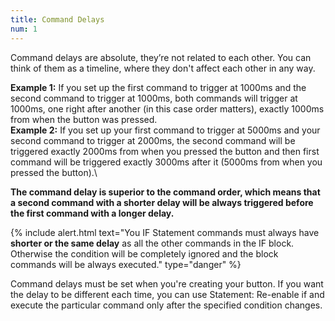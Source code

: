 ```yaml
---
title: Command Delays
num: 1
---
```


Command delays are absolute, they’re not related to each other. You can think of them as a timeline, where they don't affect each other in any way.

**Example 1:** If you set up the first command to trigger at 1000ms and the second command to trigger at 1000ms, both commands will trigger at 1000ms, one right after another (in this case order matters), exactly 1000ms from when the button was pressed.\
**Example 2:** If you set up your first command to trigger at 5000ms and your second command to trigger at 2000ms, the second command will be triggered exactly 2000ms from when you pressed the button and then first command will be triggered exactly 3000ms after it (5000ms from when you pressed the button).\


**The command delay is superior to the command order, which means that a second command with a shorter delay will be always triggered before the first command with a longer delay.**

{% include alert.html text="You IF Statement commands must always have <strong>shorter or the same delay</strong> as all the other commands in the IF block. Otherwise the condition will be completely ignored and the block commands will be always executed." type="danger" %} 

Command delays must be set when you're creating your button. If you want the delay to be different each time, you can use Statement: Re-enable if and execute the particular command only after the specified condition changes.

